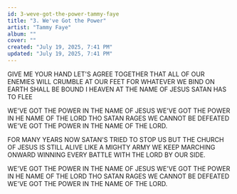 ```yaml
---
id: 3-weve-got-the-power-tammy-faye
title: "3. We've Got the Power"
artist: "Tammy Faye"
album: ""
cover: ""
created: "July 19, 2025, 7:41 PM"
updated: "July 19, 2025, 7:41 PM"
---
```


GIVE ME YOUR HAND LET'S AGREE TOGETHER THAT ALL OF OUR  ENEMIES WILL CRUMBLE AT OUR FEET FOR WHATEVER WE BIND ON EARTH SHALL BE BOUND I HEAVEN
AT THE NAME OF JESUS SATAN HAS TO FLEE

WE'VE GOT THE POWER IN THE NAME OF JESUS WE'VE GOT THE POWER IN HE NAME OF THE LORD THO SATAN RAGES WE CANNOT BE DEFEATED
WE'VE GOT THE POWER IN THE NAME OF THE LORD.

FOR MANY YEARS NOW SATAN'S TRIED TO STOP US BUT THE CHURCH OF JESUS IS STILL ALIVE LIKE A MIGHTY ARMY WE KEEP MARCHING ONWARD WINNING EVERY BATTLE WITH THE LORD BY OUR SIDE.

WE'VE GOT THE POWER IN THE NAME OF JESUS WE'VE GOT THE POWER IN HE NAME OF THE LORD THO SATAN RAGES WE CANNOT BE DEFEATED
WE'VE GOT THE POWER IN THE NAME OF THE LORD.